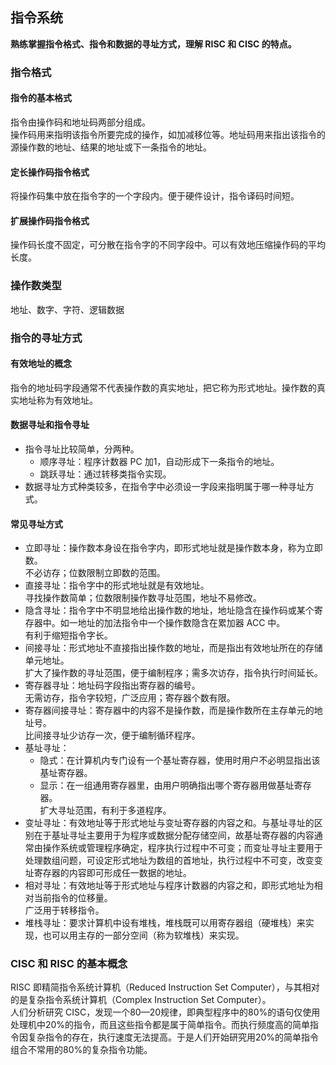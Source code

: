 ## 指令系统
**熟练掌握指令格式、指令和数据的寻址方式，理解 RISC 和 CISC 的特点。**

### 指令格式
#### 指令的基本格式
指令由操作码和地址码两部分组成。  
操作码用来指明该指令所要完成的操作，如加减移位等。地址码用来指出该指令的源操作数的地址、结果的地址或下一条指令的地址。

#### 定长操作码指令格式
将操作码集中放在指令字的一个字段内。便于硬件设计，指令译码时间短。

#### 扩展操作码指令格式
操作码长度不固定，可分散在指令字的不同字段中。可以有效地压缩操作码的平均长度。

### 操作数类型
地址、数字、字符、逻辑数据

### 指令的寻址方式
#### 有效地址的概念
指令的地址码字段通常不代表操作数的真实地址，把它称为形式地址。操作数的真实地址称为有效地址。

#### 数据寻址和指令寻址
* 指令寻址比较简单，分两种。
    * 顺序寻址：程序计数器 PC 加1，自动形成下一条指令的地址。
    * 跳跃寻址：通过转移类指令实现。
* 数据寻址方式种类较多，在指令字中必须设一字段来指明属于哪一种寻址方式。

#### 常见寻址方式
* 立即寻址：操作数本身设在指令字内，即形式地址就是操作数本身，称为立即数。  
    不必访存；位数限制立即数的范围。
* 直接寻址：指令字中的形式地址就是有效地址。  
    寻找操作数简单；位数限制操作数寻址范围，地址不易修改。
* 隐含寻址：指令字中不明显地给出操作数的地址，地址隐含在操作码或某个寄存器中。如一地址的加法指令中一个操作数隐含在累加器 ACC 中。  
    有利于缩短指令字长。
* 间接寻址：形式地址不直接指出操作数的地址，而是指出有效地址所在的存储单元地址。  
    扩大了操作数的寻址范围，便于编制程序；需多次访存，指令执行时间延长。
* 寄存器寻址：地址码字段指出寄存器的编号。  
    无需访存，指令字较短，广泛应用；寄存器个数有限。
* 寄存器间接寻址：寄存器中的内容不是操作数，而是操作数所在主存单元的地址号。  
    比间接寻址少访存一次，便于编制循环程序。
* 基址寻址：
    * 隐式：在计算机内专门设有一个基址寄存器，使用时用户不必明显指出该基址寄存器。
    * 显示：在一组通用寄存器里，由用户明确指出哪个寄存器用做基址寄存器。  
    扩大寻址范围，有利于多道程序。
* 变址寻址：有效地址等于形式地址与变址寄存器的内容之和。与基址寻址的区别在于基址寻址主要用于为程序或数据分配存储空间，故基址寄存器的内容通常由操作系统或管理程序确定，程序执行过程中不可变；而变址寻址主要用于处理数组问题，可设定形式地址为数组的首地址，执行过程中不可变，改变变址寄存器的内容即可形成任一数据的地址。
* 相对寻址：有效地址等于形式地址与程序计数器的内容之和，即形式地址为相对当前指令的位移量。  
    广泛用于转移指令。
* 堆栈寻址：要求计算机中设有堆栈，堆栈既可以用寄存器组（硬堆栈）来实现，也可以用主存的一部分空间（称为软堆栈）来实现。

### CISC 和 RISC 的基本概念
RISC 即精简指令系统计算机（Reduced Instruction Set Computer），与其相对的是复杂指令系统计算机（Complex Instruction Set Computer）。  
人们分析研究 CISC，发现一个80—20规律，即典型程序中的80%的语句仅使用处理机中20%的指令，而且这些指令都是属于简单指令。而执行频度高的简单指令因复杂指令的存在，执行速度无法提高。于是人们开始研究用20%的简单指令组合不常用的80%的复杂指令功能。